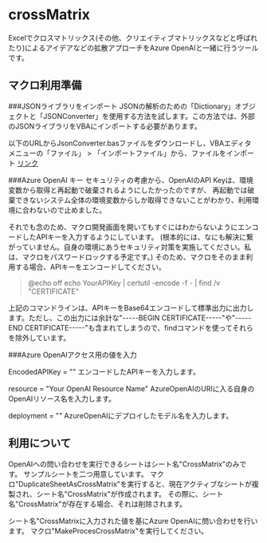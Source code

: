 # crossMatrix
Excelでクロスマトリックス(その他、クリエイティブマトリックスなどと呼ばれたり)によるアイデアなどの拡散アプローチをAzure OpenAIと一緒に行うツールです。

## マクロ利用準備

###JSONライブラリをインポート
JSONの解析のための「Dictionary」オブジェクトと「JSONConverter」を使用する方法を試します。この方法では、外部のJSONライブラリをVBAにインポートする必要があります。

以下のURLからJsonConverter.basファイルをダウンロードし、VBAエディタ メニューの「ファイル」 > 「インポートファイル」から、ファイルをインポート
[リンク]([https://www.google.com/](https://github.com/VBA-tools/VBA-JSON))

###Azure OpenAI キー
セキュリティの考慮から、OpenAIのAPI Keyは、環境変数から取得と再起動で破棄されるようにしたかったのですが、
再起動では破棄できないシステム全体の環境変数からしか取得できないことがわかり、利用環境に合わないので止めました。

それでも念のため、マクロ開発画面を開いてもすぐにはわからないようにエンコードしたAPIキーを入力するようにしています。
(根本的には、なにも解決に繋がっていません。自身の環境にあうセキュリティ対策を実施してください。私は、マクロをパスワードロックする予定です。)
そのため、マクロをそのまま利用する場合、APIキーをエンコードしてください。

> @echo off
> echo YourAPIKey | certutil -encode -f - | find /v "CERTIFICATE"

上記のコマンドラインは、APIキーをBase64エンコードして標準出力に出力します。ただし、この出力には余計な"-----BEGIN CERTIFICATE-----"や"-----END CERTIFICATE-----"も含まれてしまうので、findコマンドを使ってそれらを除外しています。

###Azure OpenAIアクセス用の値を入力

EncodedAPIKey = "<Your Encoded API Key>"
エンコードしたAPIキーを入力します。

resource = "Your OpenAI Resource Name"
AzureOpenAIのURIに入る自身のOpenAIリソース名を入力します。

deployment = "<Your OpenAI deployment Model>"
AzureOpenAIにデプロイしたモデル名を入力します。


## 利用について
OpenAIへの問い合わせを実行できるシートはシート名"CrossMatrix"のみです。
サンプルシートを二つ用意しています。
マクロ"DuplicateSheetAsCrossMatrix"を実行すると、現在アクティブなシートが複製され、シート名"CrossMatrix"が作成されます。
その際に、シート名"CrossMatrix"が存在する場合、それは削除されます。

シート名"CrossMatrixに入力された値を基にAzure OpenAIに問い合わせを行います。
マクロ"MakeProcesCrossMatrix"を実行してください。